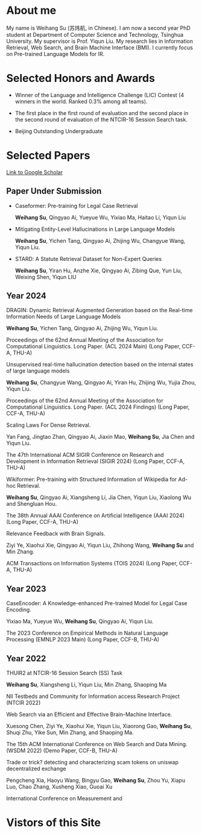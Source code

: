 # About me

My name is Weihang Su (苏炜航, in Chinese). I am now a second year PhD student at Department of Computer Science and Technology, Tsinghua University. My supervisor is Prof. Yiqun Liu.
My research lies in Information Retrieval, Web Search, and Brain Machine Interface (BMI). I currently focus on Pre-trained Language Models for IR.



# Selected Honors and Awards
- Winner of the Language and Intelligence Challenge (LIC) Contest (4 winners in the world. Ranked 0.3% among all teams). 

- The first place in the first round of evaluation and the second place in the second round of evaluation of the NTCIR-16 Session Search task.

- Beijing Outstanding Undergraduate 

  



# Selected Papers
[Link to Google Scholar](https://scholar.google.com.hk/citations?hl=zh-CN&user=xEJc8cgAAAAJ)<br/>



## **Paper Under Submission**

- Caseformer: Pre-training for Legal Case Retrieval

  **Weihang Su**, Qingyao Ai, Yueyue Wu, Yixiao Ma, Haitao Li, Yiqun Liu

   

- Mitigating Entity-Level Hallucinations in Large Language Models

  **Weihang Su**, Yichen Tang, Qingyao Ai, Zhijing Wu, Changyue Wang, Yiqun Liu. 

  

- STARD: A Statute Retrieval Dataset for Non-Expert Queries

  **Weihang Su**, Yiran Hu, Anzhe Xie, Qingyao Ai, Zibing Que, Yun Liu, Weixing Shen, Yiqun LIU

 

 

## **Year 2024**

DRAGIN: Dynamic Retrieval Augmented Generation based on the Real-time Information Needs of Large Language Models

**Weihang Su**, Yichen Tang, Qingyao Ai, Zhijing Wu, Yiqun Liu. 

Proceedings of the 62nd Annual Meeting of the Association for Computational Linguistics. Long Paper. (ACL 2024 Main) (Long Paper, CCF-A, THU-A)

 

Unsupervised real-time hallucination detection based on the internal states of large language models

**Weihang Su**, Changyue Wang, Qingyao Ai, Yiran Hu, Zhijing Wu, Yujia Zhou, Yiqun Liu. 

Proceedings of the 62nd Annual Meeting of the Association for Computational Linguistics. Long Paper. (ACL 2024 Findings) (Long Paper, CCF-A, THU-A)

 

Scaling Laws For Dense Retrieval. 

Yan Fang, Jingtao Zhan, Qingyao Ai, Jiaxin Mao, **Weihang Su**, Jia Chen and Yiqun Liu. 

The 47th International ACM SIGIR Conference on Research and Development in Information Retrieval (SIGIR 2024) (Long Paper, CCF-A, THU-A)

 

Wikiformer: Pre-training with Structured Information of Wikipedia for Ad-hoc Retrieval. 

**Weihang Su**, Qingyao Ai, Xiangsheng Li, Jia Chen, Yiqun Liu, Xiaolong Wu and Shengluan Hou. 

The 38th Annual AAAI Conference on Artificial Intelligence (AAAI 2024) (Long Paper, CCF-A, THU-A)

 

Relevance Feedback with Brain Signals. 

Ziyi Ye, Xiaohui Xie, Qingyao Ai, Yiqun Liu, Zhihong Wang, **Weihang Su** and Min Zhang.

ACM Transactions on Information Systems (TOIS 2024) (Long Paper, CCF-A, THU-A)

 

 

## **Year 2023**

CaseEncoder: A Knowledge-enhanced Pre-trained Model for Legal Case Encoding. 

Yixiao Ma, Yueyue Wu, **Weihang Su**, Qingyao Ai, Yiqun Liu. 

The 2023 Conference on Empirical Methods in Natural Language Processing (EMNLP 2023 Main) (Long Paper, CCF-B, THU-A)

 

## **Year 2022**

THUIR2 at NTCIR-16 Session Search (SS) Task

**Weihang Su**, Xiangsheng Li, Yiqun Liu, Min Zhang, Shaoping Ma

NII Testbeds and Community for Information access Research Project (NTCIR 2022)

 

Web Search via an Efficient and Effective Brain-Machine Interface. 

Xuesong Chen, Ziyi Ye, Xiaohui Xie, Yiqun Liu, Xiaorong Gao, **Weihang Su**, Shuqi Zhu, Yike Sun, Min Zhang, and Shaoping Ma. 

The 15th ACM International Conference on Web Search and Data Mining. (WSDM 2022) (Demo Paper, CCF-B, THU-A)

 

Trade or trick? detecting and characterizing scam tokens on uniswap decentralized exchange

Pengcheng Xia, Haoyu Wang, Bingyu Gao, **Weihang Su**, Zhou Yu, Xiapu Luo, Chao Zhang, Xusheng Xiao, Guoai Xu

International Conference on Measurement and 









# Vistors of this Site
<script type="text/javascript" id="clustrmaps" src="//clustrmaps.com/map_v2.js?d=GSlcQ6thoCo-X_uF8cQHnLjSZ5jzHTVAmn7ERchT880&cl=ffffff&w=a"></script>